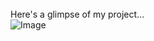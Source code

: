 <br><br><br>
Here's a glimpse of my project...<br>
![Image](https://github.com/user-attachments/assets/dd17fd87-bc84-40b0-a46a-667c8625f56f)
